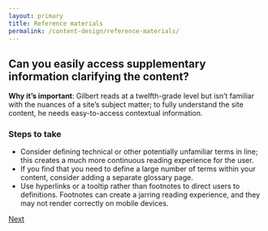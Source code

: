 ```yaml
---
layout: primary
title: Reference materials
permalink: /content-design/reference-materials/
---
```


## Can you easily access supplementary information clarifying the content?

**Why it’s important**: Gilbert reads at a twelfth-grade level but isn’t familiar with the nuances of a site’s subject matter; to fully understand the site content, he needs easy-to-access contextual information.

### Steps to take
- Consider defining technical or other potentially unfamiliar terms in line; this creates a much more continuous reading experience for the user.
- If you find that you need to define a large number of terms within your content, consider adding a separate glossary page.
- Use hyperlinks or a tooltip rather than footnotes to direct users to definitions. Footnotes can create a jarring reading experience, and they may not render correctly on mobile devices.

<a class="usa-button button-next" href="{{ site.baseurl }}/content-design/easy-to-parse-visualizations/">
  Next <i class="fa fa-chevron-right" aria-hidden="true"></i>
</a>
